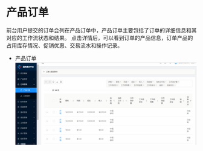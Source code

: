 # 产品订单
前台用户提交的订单会列在产品订单中，产品订单主要包括了订单的详细信息和其对应的工作流状态和结果。
点击详情后，可以看到订单的产品信息，订单产品的占用库存情况、促销优惠、交易流水和操作记录。
 * 产品订单
 ![产品订单](https://raw.githubusercontent.com/atlanteem/user_manual_admin/master/atlantis/files/产品订单.gif)

